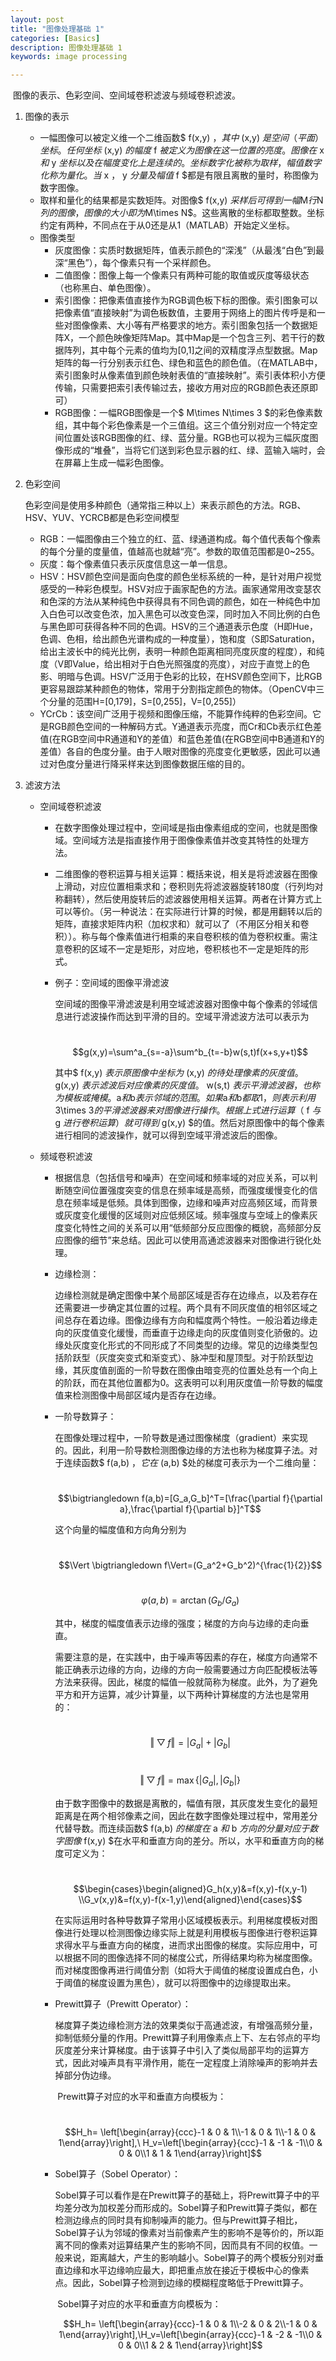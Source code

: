 ```yaml
---
layout: post
title: "图像处理基础 1"
categories: [Basics]
description: 图像处理基础 1
keywords: image processing

---
```


​	图像的表示、色彩空间、空间域卷积滤波与频域卷积滤波。

1. 图像的表示

   - 一幅图像可以被定义维一个二维函数$ f(x,y) $，其中$ (x,y) $是空间（平面）坐标。任何坐标$ (x,y) $的幅度$ f $被定义为图像在这一位置的亮度。图像在$ x $和$ y $坐标以及在幅度变化上是连续的。坐标数字化被称为取样，幅值数字化称为量化。当$ x $，$ y $分量及幅值$ f $都是有限且离散的量时，称图像为数字图像。
   - 取样和量化的结果都是实数矩阵。对图像$ f(x,y) $采样后可得到一幅$M$行$N$列的图像，图像的大小即为$M\times N$。这些离散的坐标都取整数。坐标约定有两种，不同点在于从0还是从1（MATLAB）开始定义坐标。
   - 图像类型
     - 灰度图像：实质时数据矩阵，值表示颜色的“深浅”（从最浅“白色”到最深“黑色”），每个像素只有一个采样颜色。
     - 二值图像：图像上每一个像素只有两种可能的取值或灰度等级状态（也称黑白、单色图像）。
     - 索引图像：把像素值直接作为RGB调色板下标的图像。索引图象可以把像素值“直接映射”为调色板数值，主要用于网络上的图片传呼是和一些对图像像素、大小等有严格要求的地方。索引图象包括一个数据矩阵X，一个颜色映像矩阵Map。其中Map是一个包含三列、若干行的数据阵列，其中每个元素的值均为[0,1]之间的双精度浮点型数据。Map矩阵的每一行分别表示红色、绿色和蓝色的颜色值。（在MATLAB中，索引图象时从像素值到颜色映射表值的“直接映射”。索引表体积小方便传输，只需要把索引表传输过去，接收方用对应的RGB颜色表还原即可）
     - RGB图像：一幅RGB图像是一个$ M\times N\times 3 $的彩色像素数组，其中每个彩色像素是一个三值组。这三个值分别对应一个特定空间位置处该RGB图像的红、绿、蓝分量。RGB也可以视为三幅灰度图像形成的“堆叠”，当将它们送到彩色显示器的红、绿、蓝输入端时，会在屏幕上生成一幅彩色图像。

2. 色彩空间

   ​	色彩空间是使用多种颜色（通常指三种以上）来表示颜色的方法。RGB、HSV、YUV、YCRCB都是色彩空间模型

   - RGB：一幅图像由三个独立的红、蓝、绿通道构成。每个值代表每个像素的每个分量的度量值，值越高也就越“亮”。参数的取值范围都是0~255。
   - 灰度：每个像素值只表示灰度信息这一单一信息。
   - HSV：HSV颜色空间是面向色度的颜色坐标系统的一种，是针对用户视觉感受的一种彩色模型。HSV对应于画家配色的方法。画家通常用改变瑟农和色深的方法从某种纯色中获得具有不同色调的颜色，如在一种纯色中加入白色可以改变色浓，加入黑色可以改变色深，同时加入不同比例的白色与黑色即可获得各种不同的色调。HSV的三个通道表示色度（H即Hue，色调、色相，给出颜色光谱构成的一种度量），饱和度（S即Saturation，给出主波长中的纯光比例，表明一种颜色距离相同亮度灰度的程度），和纯度（V即Value，给出相对于白色光照强度的亮度），对应于直觉上的色影、明暗与色调。HSV广泛用于色彩的比较，在HSV颜色空间下，比RGB更容易跟踪某种颜色的物体，常用于分割指定颜色的物体。（OpenCV中三个分量的范围H=[0,179]，S=[0,255]，V=[0,255]）
   - YCrCb：该空间广泛用于视频和图像压缩，不能算作纯粹的色彩空间。它是RGB颜色空间的一种解码方式。Y通道表示亮度，而Cr和Cb表示红色差值(在RGB空间中R通道和Y的差值）和蓝色差值(在RGB空间中B通道和Y的差值）各自的色度分量。由于人眼对图像的亮度变化更敏感，因此可以通过对色度分量进行降采样来达到图像数据压缩的目的。

3. 滤波方法

   - 空间域卷积滤波

     - 在数字图像处理过程中，空间域是指由像素组成的空间，也就是图像域。空间域方法是指直接作用于图像像素值并改变其特性的处理方法。

     - 二维图像的卷积运算与相关运算：概括来说，相关是将滤波器在图像上滑动，对应位置相乘求和；卷积则先将滤波器旋转180度（行列均对称翻转），然后使用旋转后的滤波器使用相关运算。两者在计算方式上可以等价。（另一种说法：在实际进行计算的时候，都是用翻转以后的矩阵，直接求矩阵内积（加权求和）就可以了（不用区分相关和卷积））。称与每个像素值进行相乘的来自卷积核的值为卷积权重。需注意卷积的区域不一定是矩形，对应地，卷积核也不一定是矩阵的形式。

     - 例子：空间域的图像平滑滤波

       ​	空间域的图像平滑滤波是利用空域滤波器对图像中每个像素的邻域信息进行滤波操作而达到平滑的目的。空域平滑滤波方法可以表示为

       ​	$$g(x,y)=\sum^a_{s=-a}\sum^b_{t=-b}w(s,t)f(x+s,y+t)$$

       其中$ f(x,y) $表示原图像中坐标为$ (x,y) $的待处理像素的灰度值。$ g(x,y) $表示滤波后对应像素的灰度值。$ w(s,t) $表示平滑滤波器，也称为模板或掩模。$a$和$b$表示邻域的范围。如果$a$和$b$都取1，则表示利用$3\times 3$的平滑滤波器来对图像进行操作。根据上式进行运算（$ f $与$ g $进行卷积运算）就可得到$ g(x,y) $的值。然后对原图像中的每个像素进行相同的滤波操作，就可以得到空域平滑滤波后的图像。

   - 频域卷积滤波

     - 根据信息（包括信号和噪声）在空间域和频率域的对应关系，可以判断随空间位置强度突变的信息在频率域是高频，而强度缓慢变化的信息在频率域是低频。具体到图像，边缘和噪声对应高频区域，而背景或灰度变化缓慢的区域则对应低频区域。频率强度与空域上的像素灰度变化特性之间的关系可以用“低频部分反应图像的概貌，高频部分反应图像的细节”来总结。因此可以使用高通滤波器来对图像进行锐化处理。

     - 边缘检测：

       ​	边缘检测就是确定图像中某个局部区域是否存在边缘点，以及若存在还需要进一步确定其位置的过程。两个具有不同灰度值的相邻区域之间总存在着边缘。图像边缘有方向和幅度两个特性。一般沿着边缘走向的灰度值变化缓慢，而垂直于边缘走向的灰度值则变化骄傲的。边缘处灰度变化形式的不同形成了不同类型的边缘。常见的边缘类型包括阶跃型（灰度突变式和渐变式）、脉冲型和屋顶型。对于阶跃型边缘，其灰度值剖面的一阶导数在图像由暗变亮的位置处总有一个向上的阶跃，而在其他位置都为0。这表明可以利用灰度值一阶导数的幅度值来检测图像中局部区域内是否存在边缘。

     - 一阶导数算子：

       ​	在图像处理过程中，一阶导数是通过图像梯度（gradient）来实现的。因此，利用一阶导数检测图像边缘的方法也称为梯度算子法。对于连续函数$ f(a,b) $，它在$ (a,b) $处的梯度可表示为一个二维向量：

       ​		$$\bigtriangledown f(a,b)=[G_a,G_b]^T=[\frac{\partial f}{\partial a},\frac{\partial f}{\partial b}]^T$$

       这个向量的幅度值和方向角分别为

       ​		$$\Vert \bigtriangledown f\Vert=(G_a^2+G_b^2)^{\frac{1}{2}}$$

       ​		$$\varphi (a,b)=\arctan(G_b/G_a)$$

       其中，梯度的幅度值表示边缘的强度；梯度的方向与边缘的走向垂直。

       ​	需要注意的是，在实践中，由于噪声等因素的存在，梯度方向通常不能正确表示边缘的方向，边缘的方向一般需要通过方向匹配模板法等方法来获得。因此，梯度的幅值一般就简称为梯度。此外，为了避免平方和开方运算，减少计算量，以下两种计算梯度的方法也是常用的：

       ​	$$\Vert \bigtriangledown f\Vert=|G_a|+|G_b|$$

       ​	$$\Vert \bigtriangledown f\Vert=\max\{|G_a|,|G_b|\}$$

       ​	由于数字图像中的数据是离散的，幅值有限，其灰度发生变化的最短距离是在两个相邻像素之间，因此在数字图像处理过程中，常用差分代替导数。而连续函数$ f(a,b) $的梯度在$ a $和$ b $方向的分量对应于数字图像$ f(x,y) $在水平和垂直方向的差分。所以，水平和垂直方向的梯度可定义为：

       ​	$$\begin{cases}\begin{aligned}G_h(x,y)&=f(x,y)-f(x,y-1) \\G_v(x,y)&=f(x,y)-f(x-1,y)\end{aligned}\end{cases}$$

       在实际运用时各种导数算子常用小区域模板表示。利用梯度模板对图像进行处理以检测图像边缘实际上就是利用模板与图像进行卷积运算求得水平与垂直方向的梯度，进而求出图像的梯度。实际应用中，可以根据不同的图像选择不同的梯度公式，所得结果均称为梯度图像。而对梯度图像再进行阈值分割（如将大于阈值的梯度设置成白色，小于阈值的梯度设置为黑色），就可以将图像中的边缘提取出来。

     - Prewitt算子（Prewitt Operator）：

       ​	梯度算子类边缘检测方法的效果类似于高通滤波，有增强高频分量，抑制低频分量的作用。Prewitt算子利用像素点上下、左右邻点的平均灰度差分来计算梯度。由于该算子中引入了类似局部平均的运算方式，因此对噪声具有平滑作用，能在一定程度上消除噪声的影响并去掉部分伪边缘。

       ​	Prewitt算子对应的水平和垂直方向模板为：

       ​	$$H_h= \left[\begin{array}{ccc}-1 & 0 & 1\\-1 & 0 & 1\\-1 & 0 & 1\end{array}\right],\ H_v=\left[\begin{array}{ccc}-1 & -1 & -1\\0 & 0 & 0\\1 & 1 & 1\end{array}\right]$$

     - Sobel算子（Sobel Operator）：

       ​	Sobel算子可以看作是在Prewitt算子的基础上，将Prewitt算子中的平均差分改为加权差分而形成的。Sobel算子和Prewitt算子类似，都在检测边缘点的同时具有抑制噪声的能力。但与Prewitt算子相比，Sobel算子认为邻域的像素对当前像素产生的影响不是等价的，所以距离不同的像素对运算结果产生的影响不同，因而具有不同的权值。一般来说，距离越大，产生的影响越小。Sobel算子的两个模板分别对垂直边缘和水平边缘响应最大，即把重点放在接近于模板中心的像素点。因此，Sobel算子检测到边缘的模糊程度略低于Prewitt算子。

       ​	Sobel算子对应的水平和垂直方向模板为：

       $$H_h= \left[\begin{array}{ccc}-1 & 0 & 1\\-2 & 0 & 2\\-1 & 0 & 1\end{array}\right],\H_v=\left[\begin{array}{ccc}-1 & -2 & -1\\0 & 0 & 0\\1 & 2 & 1\end{array}\right]$$
